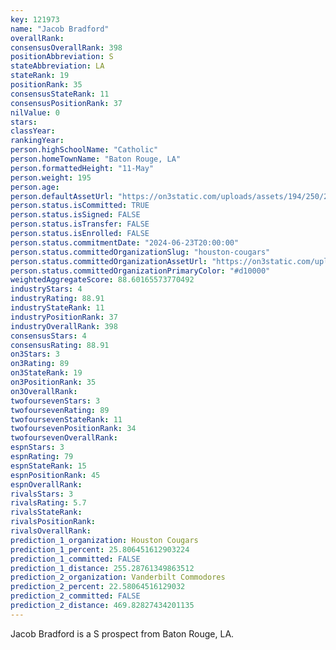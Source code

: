 ```yaml
---
key: 121973
name: "Jacob Bradford"
overallRank: 
consensusOverallRank: 398
positionAbbreviation: S
stateAbbreviation: LA
stateRank: 19
positionRank: 35
consensusStateRank: 11
consensusPositionRank: 37
nilValue: 0
stars: 
classYear: 
rankingYear: 
person.highSchoolName: "Catholic"
person.homeTownName: "Baton Rouge, LA"
person.formattedHeight: "11-May"
person.weight: 195
person.age: 
person.defaultAssetUrl: "https://on3static.com/uploads/assets/194/250/250194.png"
person.status.isCommitted: TRUE
person.status.isSigned: FALSE
person.status.isTransfer: FALSE
person.status.isEnrolled: FALSE
person.status.commitmentDate: "2024-06-23T20:00:00"
person.status.committedOrganizationSlug: "houston-cougars"
person.status.committedOrganizationAssetUrl: "https://on3static.com/uploads/assets/805/149/149805.svg"
person.status.committedOrganizationPrimaryColor: "#d10000"
weightedAggregateScore: 88.60165573770492
industryStars: 4
industryRating: 88.91
industryStateRank: 11
industryPositionRank: 37
industryOverallRank: 398
consensusStars: 4
consensusRating: 88.91
on3Stars: 3
on3Rating: 89
on3StateRank: 19
on3PositionRank: 35
on3OverallRank: 
twofoursevenStars: 3
twofoursevenRating: 89
twofoursevenStateRank: 11
twofoursevenPositionRank: 34
twofoursevenOverallRank: 
espnStars: 3
espnRating: 79
espnStateRank: 15
espnPositionRank: 45
espnOverallRank: 
rivalsStars: 3
rivalsRating: 5.7
rivalsStateRank: 
rivalsPositionRank: 
rivalsOverallRank: 
prediction_1_organization: Houston Cougars
prediction_1_percent: 25.806451612903224
prediction_1_committed: FALSE
prediction_1_distance: 255.28761349863512
prediction_2_organization: Vanderbilt Commodores
prediction_2_percent: 22.58064516129032
prediction_2_committed: FALSE
prediction_2_distance: 469.82827434201135
---
```

Jacob Bradford is a S prospect from Baton Rouge, LA.
